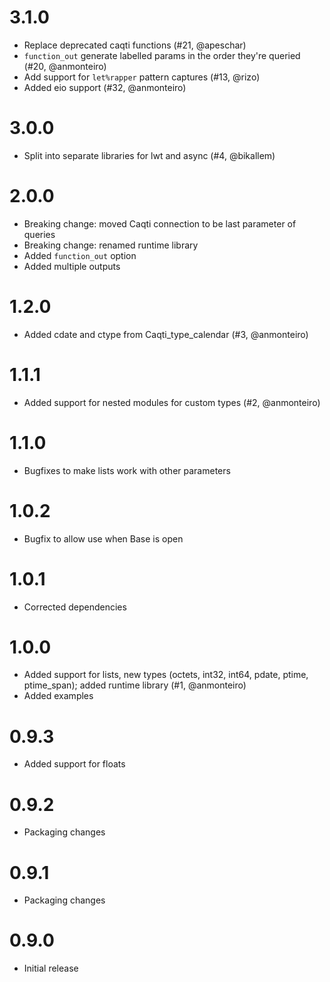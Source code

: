 # 3.1.0
- Replace deprecated caqti functions (#21, @apeschar)
- `function_out` generate labelled params in the order they're queried (#20, @anmonteiro)
- Add support for `let%rapper` pattern captures (#13, @rizo)
- Added eio support (#32, @anmonteiro)

# 3.0.0
- Split into separate libraries for lwt and async (#4, @bikallem)

# 2.0.0
- Breaking change: moved Caqti connection to be last parameter of queries
- Breaking change: renamed runtime library
- Added `function_out` option
- Added multiple outputs

# 1.2.0
- Added cdate and ctype from Caqti\_type\_calendar (#3, @anmonteiro)

# 1.1.1
- Added support for nested modules for custom types (#2, @anmonteiro)

# 1.1.0
- Bugfixes to make lists work with other parameters

# 1.0.2
- Bugfix to allow use when Base is open

# 1.0.1
- Corrected dependencies

# 1.0.0
- Added support for lists, new types (octets, int32, int64, pdate, ptime, ptime\_span); added runtime library (#1, @anmonteiro)
- Added examples

# 0.9.3
- Added support for floats

# 0.9.2
- Packaging changes

# 0.9.1
- Packaging changes

# 0.9.0
- Initial release
